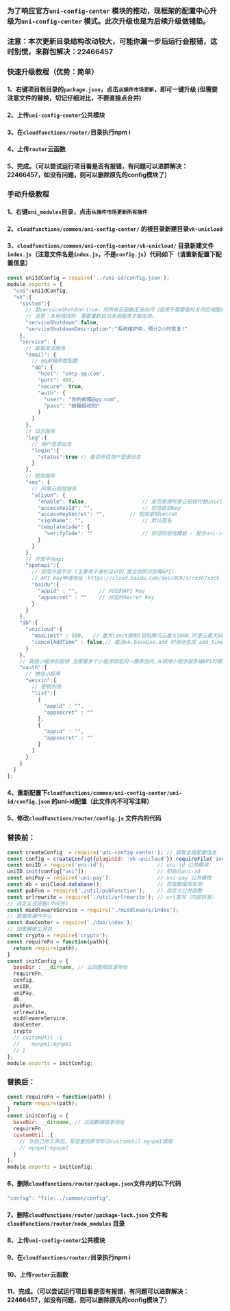 ### 为了响应官方`uni-config-center` 模块的推动，现框架的配置中心升级为`uni-config-center` 模式。此次升级也是为后续升级做铺垫。

### 注意：本次更新目录结构改动较大，可能你漏一步后运行会报错，这时别慌，来群包解决：22466457
### 快速升级教程（优势：简单）
#### 1、右键项目根目录的`package.json`，点击`从插件市场更新`，即可一键升级 (但需要注意文件的替换，切记仔细对比，不要直接点合并)
#### 2、上传`uni-config-center`公共模块
#### 3、在`cloudfunctions/router/`目录执行npm i 
#### 4、上传`router`云函数
#### 5、完成。（可以尝试运行项目看是否有报错，有问题可以进群解决：22466457，如没有问题，则可以删除原先的config模块了）

### 手动升级教程
#### 1、右键`uni_modules`目录，点击`从插件市场更新所有插件`
#### 2、`cloudfunctions/common/uni-config-center/` 的根目录新建目录`vk-unicloud`
#### 3、`cloudfunctions/common/uni-config-center/vk-unicloud/` 目录新建文件`index.js`（注意文件名是`index.js`，不是`config.js`）代码如下（请重新配置下配置信息）
```js
const uniIdConfig = require('../uni-id/config.json');
module.exports = {
  "uni":uniIdConfig,
  "vk":{
    "system":{
      // 若serviceShutdow:true，则所有云函数无法访问（适用于需要临时关闭后端服务的情况，如迁移数据）
      // 注意：本地调试时，需要重新启动本地服务才能生效。
      "serviceShutdown":false,
      "serviceShutdownDescription":"系统维护中，预计2小时恢复!"
    },
    "service": {
      // 邮箱发送服务
      "email": {
        // qq邮箱参数配置
        "qq": {
          "host": "smtp.qq.com",
          "port": 465,
          "secure": true,
          "auth": {
            "user": "你的邮箱@qq.com",
            "pass": "邮箱授权码"
          }
        }
      },
      // 日志服务
      "log":{
        // 用户登录日志
        "login":{
          "status":true	// 是否开启用户登录日志
        }
      },
      // 短信服务
      "sms": {
        // 阿里云短信服务
        "aliyun": {
          "enable": false,					// 是否使用阿里云短信代替unicloud短信发送短信验证码
          "accessKeyId": "",				// 短信密钥key
          "accessKeySecret": "",		// 短信密钥secret
          "signName": "", 					// 默认签名
          "templateCode": {
            "verifyCode": ""				// 验证码短信模板 - 配合uni-id需要
          }
        }
      },
      // 开放平台api
      "openapi":{
        // 百度开放平台 (主要用于身份证识别,营业执照识别等API)
        // API Key申请地址：https://cloud.baidu.com/doc/OCR/s/rk3h7xzck 点击右上角注册
        "baidu":{
          "appid" : "",       // 对应的API Key
          "appsecret" : ""    // 对应的Secret Key
        }
      }
    },
    "db":{
      "unicloud":{
        "maxLimit" : 500,	// 最大limit限制(目前腾讯云最大1000,阿里云最大500)
        "cancelAddTime" : false,// 取消vk.baseDao.add 时自动生成_add_time和_add_time_str
      }
    },
    // 其他小程序的密钥 当需要多个小程序绑定同一服务空间,并调用小程序服务端API时需要填写 暂只支持微信小程序
    "oauth":{
      // 微信小程序
      "weixin":{
        // 密钥列表
        "list":[
          {
            "appid" : "",
            "appsecret" : ""
          },
          {
            "appid" : "",
            "appsecret" : ""
          }
        ]
      }
    }
  }
};

```
#### 4、重新配置下`cloudfunctions/common/uni-config-center/uni-id/config.json` 的uni-id配置（此文件内不可写注释）

#### 5、修改`cloudfunctions/router/config.js` 文件内的代码

### 替换前：
```js
const createConfig  = require('uni-config-center'); // 获取全局配置信息
const config = createConfig({pluginId: 'vk-unicloud'}).requireFile('index.js');
const uniID = require('uni-id');                 // uni-id 公共模块
uniID.init(config["uni"]);                       // 初始化uni-id
const uniPay = require('uni-pay');               // uni-pay 公共模块
const db = uniCloud.database();                  // 获取数据库实例
const pubFun = require('./util/pubFunction');    // 自定义公共函数
const urlrewrite = require('./util/urlrewrite'); // url重写（内部转发）
// 自定义过滤器(中间件)
const middlewareService = require('./middleware/index');
// 数据库操作中心
const daoCenter = require('./dao/index');
// 加密解密工具包
const crypto = require('crypto');
const requireFn = function(path){
  return require(path);
}
const initConfig = {
  baseDir : __dirname, // 云函数根目录地址
  requireFn,
  config,
  uniID,
  uniPay,
  db,
  pubFun,
  urlrewrite,
  middlewareService,
  daoCenter,
  crypto
  // customUtil :{
  // 	mynpm1:mynpm1
  // }
};
module.exports = initConfig;
 ```

### 替换后：

```js
const requireFn = function(path) {
  return require(path);
}
const initConfig = {
  baseDir: __dirname, // 云函数根目录地址
  requireFn,
  customUtil :{
    // 你自己的工具包，写这里后即可听过customUtil.mynpm1调用
    // mynpm1:mynpm1
  }
};
module.exports = initConfig;
```

#### 6、删除`cloudfunctions/router/package.json`文件内的以下代码
```js
"config": "file:../common/config",
```
#### 7、删除`cloudfunctions/router/package-lock.json` 文件和 `cloudfunctions/router/node_modules` 目录
#### 8、上传`uni-config-center`公共模块
#### 9、在`cloudfunctions/router/`目录执行npm i 
#### 10、上传`router`云函数
#### 11、完成。（可以尝试运行项目看是否有报错，有问题可以进群解决：22466457，如没有问题，则可以删除原先的config模块了）


